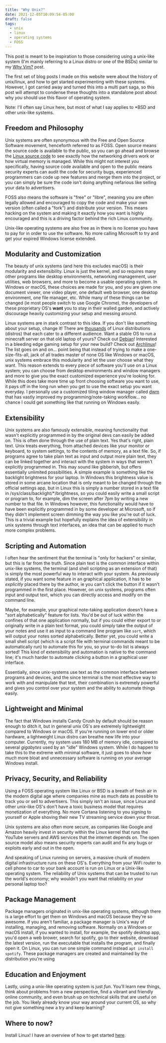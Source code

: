 ```yaml
---
title: "Why Unix?"
date: 2021-12-05T10:09:54-05:00
draft: false
tags:
  - unix
  - linux
  - operating systems
  - FOSS
---
```


This post is meant to be inspiration to those considering using a unix-like system (I'm mainly referring to a Linux distro or one of the BSDs) similar to my [Why Vim?](/articles/whyvim.md) post.

The first set of blog posts I made on this website were about the history of unix/linux, and how to get started experimenting with these systems. However, I got carried away and turned this into a multi part saga, so this post will attempt to condense these thoughts into a standalone post about why *you* should use this flavor of operating system.

Note: I'll often say Linux here, but most of what I say applies to \*BSD and other unix-like systems.

## Freedom and Philosophy
Unix systems are often synonymous with the Free and Open Source Software movement, henceforth referred to as FOSS. Open source means the source code is available to the public, so you can go ahead and browse the [Linux source code](https://github.com/torvalds/linux/) to see exactly how the networking drivers work or how virtual memory is managed. While this might not interest *you* specifically, having source code available and open to the public means security experts can audit the code for security bugs, experienced programmers can code up new features and merge them into the project, or you can simply be sure the code isn't doing anything nefarious like selling your data to advertisers.

FOSS also means the software is "free" or "libre", meaning you are often legally allowed and encouraged to copy the code and make your own version (often called a "fork") and distribute your version. This means hacking on the system and making it exactly how you want is highly encouraged and this is a driving factor behind the rich Linux community.

Unix-like operating systems are also free as in there is no license you have to pay for in order to use the software. No more calling Microsoft to try and get your expired Windows license extended.

## Modularity and Customization
The beauty of unix systems (and here this excludes macOS) is their modularity and extensibility. Linux is just the kernel, and so requires many other programs like desktop environments, networking management, user utilities, web browsers, and more to become a usable operating system. In Windows or macOS, these choices are made for you, and you are given one document viewer, one video player, one default web browser, one desktop environment, one file manager, etc. While many of these things can be changed (ie most people switch to use Google Chrome), the developers of these proprietary OS's **want** you to stay in their walled garden, and actively discourage heavily customizing your setup and messing around.

Linux systems are in stark contrast to this idea. If you don't like something about your setup, change it! There are [thousands](https://en.wikipedia.org/wiki/List_of_Linux_distributions) of Linux distributions (distros) that each cater to a different audience. Want a stable OS to run a minecraft server on that old laptop of yours? Check out [Debian](https://www.debian.org/)! Interested in a bleeding edge gaming setup for your new build? Check out [Archlinux](https://archlinux.org/)! The list goes on and on... point being that instead of trying to make a one-size-fits-all, jack of all trades master of none OS like Windows or macOS, unix systems embrace this modularity and let the user choose what they want. This reason extends to every piece of software you'll use on a Linux system; you can choose from desktop environments and window managers and more to give you the exact customized experience you're looking for. While this does take more time up front choosing software you want to use, it pays off in the long run when you get to use the exact setup you want everyday. I personally use a customized tiling window manager called [dwm](https://dwm.suckless.org) that has vastly improved my programming/note-taking workflow... no chance I could get something like that running on Windows easily.

## Extensibility
Unix systems are also famously extensible, meaning functionality that wasn't explicitly programmed in by the original devs can easily be added on. This is often done through the use of plain text. Yes that's right, plain text. Unix treats everything, from attached devices like your monitor or keyboard, to system settings, to the contents of memory, as a text file. So, if programs agree to take plain text as input and output more plain text, they can be linked together and interact with the system in ways that weren't explicitly programmed in. This may sound like gibberish, but offers essentially unlimited possibilities. A simple example is something like the backlight brightness for your laptop. In Windows this brightness value is stored in some arcane location that is only meant to be changed through the official settings app, but in Linux this is simply a number stored in a text file in /sys/class/backlight/\*/brightness, so you could easily write a small script or program to, for example, dim the screen after 7pm by writing a new number to that file. In Windows however, this functionality would have to have been explicitly programmed in by some developer at Microsoft, so if they didn't implement screen dimming the way you like you're out of luck. This is a trivial example but hopefully explains the idea of extensibility in unix systems through text interfaces, an idea that can be applied to much more complex problems.

## Scripting and Automation
I often hear the sentiment that the terminal is "only for hackers" or similar, but this is far from the truth. Since plain text is the common interface within unix-like systems, the terminal (and shell scripting as an extension of that) is simply the most powerful way to interact with your system. As previously stated, if you want some feature in an graphical application, it has to be *explicitly* placed there by the author, ie you can't click the button if it wasn't programmed in the first place. However, on unix systems, programs often input and output text, which you can directly access and modify on the command line.

Maybe, for example, your graphical note-taking application doesn't have a "sort alphabetically" feature for lists. You'd be out of luck within the confines of that one application normally, but if you could either export to or originally write in a plain text format, you could simply take the output of your notes and use it as input to a command line program like `sort`, which will output your notes sorted alphabetically. Better yet, you could write a small shell script (which is a script file with terminal commands meant to be automatically run) to automate this for you, so your to-do list is always sorted! This kind of extensibility and automation is native to the command line; it's much harder to automate clicking a button in a graphical user interface.

Essentially, since unix-systems use text as the common interface between programs and devices, and the since terminal is the most effective way to work with and manipulate that text, their combination is extremely powerful and gives you control over your system and the ability to automate things easily.

## Lightweight and Minimal
The fact that Windows installs Candy Crush by default should be reason enough to ditch it, but in general unix OS's are extremely lightweight compared to Windows or macOS. If you're running on lower end or older hardware, a lightweight Linux distro can breathe new life into your computer. Currently, my system uses 180 MB of memory idle, compared to several *gigabytes* used by an "idle" Windows system. While I do happen to take this to the extreme with minimal software, it just goes to show *how much* more bloat and unnecessary software is running on your average Windows install.

## Privacy, Security, and Reliability
Using a FOSS operating system like Linux or BSD is a breath of fresh air in the modern digital age where companies mine as much data as possible to track you or sell to advertisers. This simply isn't an issue, since Linux and other unix-like OS's don't have a toxic business model that requires monetization of everything. No more Cortana listening to you signing to yourself or Apple shoving their new TV streaming service down your throat.

Unix systems are also often more secure, as companies like Google and Amazon heavily invest in security within the Linux kernel that runs the YouTube servers and AWS services that the internet depends on. The open source model also means security experts can audit and fix any bugs or exploits early and out in the open.

And speaking of Linux running on servers, a massive chunk of modern digital infrastructure runs on these OS's. Everything from your WiFi router to cell phone to car to your bank account is run on Linux or a Unix-like operating system. The reliability of Unix systems that can be trusted to run the world's economy; why wouldn't you want that reliability on your personal laptop too?

## Package Management
Package managers originated in unix-like operating systems, although there is a large effort to get them on Windows and macOS because they're so awesome. If you aren't familiar, a package manager is Unix's way of installing, managing, and removing software. Normally on a Windows or macOS install, if you wanted to install, for example, the spotify desktop app, you'd open a web brower, search for spotify, go to their website, download the latest version, run the executable that installs the program, and finally open it. On Linux, you can run one simple command instead `apt install spotify`. These package managers are created and maintained by the distribution you're using

## Education and Enjoyment
Lastly, using a unix-like operating system is just *fun*. You'll learn new things, think about problems from a new perspective, find a vibrant and friendly online community, and even brush up on technical skills that are useful on the job. You likely already know your way around your current OS, so why not give something new a try and keep learning?

## Where to now?
Install Linux! I have an overview of how to get started [here](../linux/intro/ch3).
